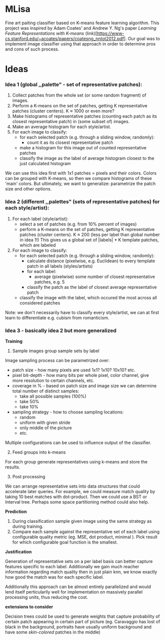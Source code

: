 # MLisa

Fine art paiting classifier based on K-means feature learning algorithm. This project was inspired by Adam Coates' and Andrew Y. Ng's paper *Learning Feature Representations with K-means* (link)[https://www-cs.stanford.edu/~acoates/papers/coatesng_nntot2012.pdf]. Our goal was to implement image classifier using that approach in order to determine pros and cons of such process.

# Ideas

### Idea 1 (global ,,palette" - set of representative patches):
1. Collect patches from the whole set (or some random fragment) of images.
2. Perform a K-means on the set of patches, getting K representative patches (cluster centers). K $\approx$ 1000 or even more?
3. Make histograms of representative patches (counting each patch as its closest representative patch) in (some subset of) images.
4. Make an average histogram for each style/artist.
5. For each image to classify:
    - for each selected patch (e.g. through a sliding window, randomly):
        - count it as its closest representative patch
    - make a histogram for this image out of counted representative patches
    - classify the image as the label of average histogram closest to the just calculated histogram

We can use this idea first with 1x1 patches = pixels and their colors.
Colors can be grouped with K-means, so then we compare histograms of these 'main' colors.
But ultimately, we want to generalize: parametrize the patch size and other options.

### Idea 2 (different ,,palettes" (sets of representative patches) for each style/artist):
1. For each label (style/artist):
    - select a set of patches (e.g. from 10% percent of images)
    - perform a K-means on the set of patches, getting K representative patches (cluster centers). K $\approx$ 200 (less per label than global number in idea 1!)
This gives us a global set of |labels| * K template patches, which are labeled
2. For each image to classify:
    - for each selected patch (e.g. through a sliding window, randomly):
        - calculate distance (pixelwise, e.g. Euclidean) to every template patch in all labels (styles/artists)
        - for each label:
            - average (pixelwise) some number of closest representative patches, e.g. 5
        - classify the patch as the label of closest average representative patch
    - classify the image with the label, which occured the most across all considered patches

Note: we don't necessarily have to classify every style/artist,
we can at first learn to differentiate e.g. cubism from romanticism.

### Idea 3 - basically idea 2 but more generalized

**Training**

1. Sample images group sample sets by label

Image sampling process can be parametrized over:
- patch size - how many pixels are used 1x1? 1x10? 10x10? etc.
- pixel bit-depth - how many bits per whole pixel, color channel, give more resolution to certain channels, etc.
- coverage in % - based on patch size and image size we can determine total number of distinct samples:
  - take all possible samples (100%)
  - take 50%
  - take 10%
- sampling strategy - how to choose sampling locations:
  - random
  - uniform with given stride
  - only middle of the picture
  - etc.

Multiple configurations can be used to influence output of the classifier.

2. Feed groups into k-means
    
For each group generate representatives using k-means and store the results.

3. Post processing

We can arrange representative sets into data structures that could accelerate later queries. For example, we could measure match quality by taking 10 best matches with dot-product. Then we could use a BST or Interval tree. Perhaps some space partitioning method could also help.

**Prediction**

1. During classification sample given image using the same strategy as during training.
2. Compare each sample against the representative set of each label using configurable quality metric (eg. MSE, dot product, minimal ). Pick result for which configurable goal function is the smallest.

**Justification**

Generation of representative sets on a per label basis can better capture features specific to each label. Additionally we gain much reacher information regarding match quality then in just plain knn, we know exactly how good the match was for each specific label.

Additionally this approach can be almost entirely parallelized and would lend itself perticularlly well for implementation on massively parallel processing units, thus reducing the cost.

**extensions to consider**

Decision trees could be used to generate weights that capture probability of certain patch appearing in certain part of picture (eg. Caravaggio has lost of black in the background, portraits have usually uniform background and have some *skin-colored* patches in the middle)
